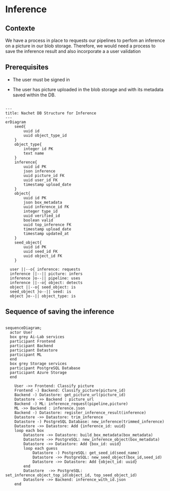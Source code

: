 # Inference 

## Contexte

We have a process in place to requests our pipelines to perfom an inference on a
picture in our blob storage. Therefore, we would need a process to save the
inference result and also incorporate a a user validation

## Prerequisites

- The user must be signed in

- The user has picture uploaded in the blob storage and with its metadata saved within the DB.

``` mermaid

---
title: Nachet DB Structure for Inference
---
erDiagram
    seed{
        uuid id
        uuid object_type_id
    }
    object_type{
        integer id PK
        text name 
    }
    inference{
        uuid id PK
        json inference 
        uuid picture_id FK
        uuid user_id FK
        timestamp upload_date
    }
    object{
        uuid id PK
        json box_metadata
        uuid inference_id FK
        integer type_id
        uuid verified_id
        boolean valid
        uuid top_inference FK
        timestamp upload_date
        timestamp updated_at
    }
    seed_object{
        uuid id PK
        uuid seed_id FK 
        uuid object_id FK
    }

  user ||--o{ inference: requests
  inference ||--|| picture: infers
  inference }o--|| pipeline: uses
  inference ||--o{ object: detects
  object ||--o{ seed_object: is
  seed_object }o--|| seed: is
  object }o--|| object_type: is 
```

## Sequence of saving the inference

``` mermaid

sequenceDiagram;
  actor User
  box grey Ai-Lab services
  participant Frontend
  participant Backend
  participant Datastore
  participant ML
  end
  box grey Storage services
  participant PostgreSQL Database
  participant Azure Storage
  end

    User ->> Frontend: Classify picture
    Frontend -) Backend: Classify_picture(picture_id)
    Backend -) Datastore: get_picture_url(picture_id)
    Datastore ->> Backend : picture_url
    Backend -) ML: inference_request(pipeline,picture)
    ML ->> Backend : inference.json
    Backend -) Datastore: register_inference_result(inference)
    Datastore ->> Datastore: trim_inference
    Datastore -) PostgreSQL Database: new_inference(trimmed_inference)
    Datastore ->> Datastore: Add {inference_id: uuid}
    loop each box 
        Datastore ->> Datastore: build_box_metadata(box_metadata)
        Datastore ->> PostgreSQL: new_inference_object(box_metadata)
        Datastore ->> Datastore: Add {box_id: uuid}
        loop each guess
            Datastore -) PostgreSQL: get_seed_id(seed_name)
            Datastore ->> PostgreSQL: new_seed_object(box_id,seed_id)
            Datastore ->> Datastore: Add {object_id: uuid}
        end
        Datastore  ->> PostgreSQL: set_inference_object_top_id(object_id, top_seed_object_id)
        Datastore ->> Backend: inference_with_id.json
    end


```
